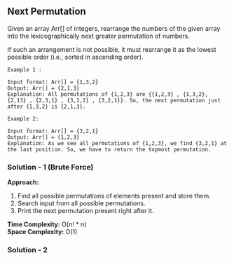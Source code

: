 ## Next Permutation
Given an array Arr[] of integers, rearrange the numbers of the given array into the lexicographically next greater permutation of numbers.

If such an arrangement is not possible, it must rearrange it as the lowest possible order (i.e., sorted in ascending order).

```
Example 1 :

Input format: Arr[] = {1,3,2}
Output: Arr[] = {2,1,3}
Explanation: All permutations of {1,2,3} are {{1,2,3} , {1,3,2}, {2,13} , {2,3,1} , {3,1,2} , {3,2,1}}. So, the next permutation just after {1,3,2} is {2,1,3}.

Example 2:

Input format: Arr[] = {3,2,1}
Output: Arr[] = {1,2,3}
Explanation: As we see all permutations of {1,2,3}, we find {3,2,1} at the last position. So, we have to return the topmost permutation.
```

### Solution - 1 (Brute Force)
**Approach:** <br/>
1. Find all possible permutations of elements present and store them.
2. Search input from all possible permutations.
3. Print the next permutation present right after it.

**Time Complexity:** O(n! * n) <br/>
**Space Complexity:** O(1)

### Solution - 2
